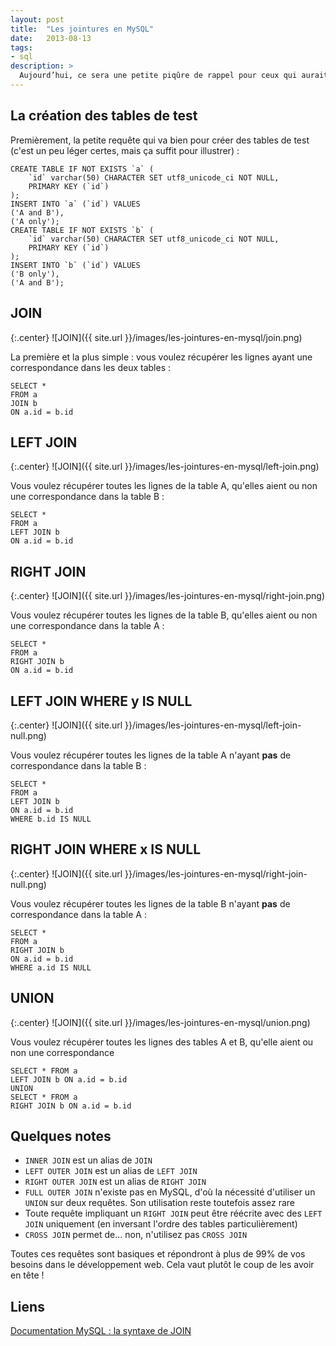 ```yaml
---
layout: post
title:  "Les jointures en MySQL"
date:   2013-08-13
tags:
- sql
description: >
  Aujourd’hui, ce sera une petite piqûre de rappel pour ceux qui aurait du mal avec les jointures en MySQL ! Notez bien que je parle de MySQL et pas d'un autre SGBD, car certaines fonctionnalités ne sont pas supportées (j'y reviendrai dans les notes de fin d'article). Voici donc pour vous un récapitulatif des différentes requêtes à utiliser sur deux tables liées.
---
```


## La création des tables de test

Premièrement, la petite requête qui va bien pour créer des tables de test (c'est un peu léger certes, mais ça suffit pour illustrer) :

	CREATE TABLE IF NOT EXISTS `a` (
		`id` varchar(50) CHARACTER SET utf8_unicode_ci NOT NULL,
		PRIMARY KEY (`id`)
	);
	INSERT INTO `a` (`id`) VALUES
	('A and B'),
	('A only');
	CREATE TABLE IF NOT EXISTS `b` (
		`id` varchar(50) CHARACTER SET utf8_unicode_ci NOT NULL,
		PRIMARY KEY (`id`)
	);
	INSERT INTO `b` (`id`) VALUES
	('B only'),
	('A and B');

## JOIN

{:.center}
![JOIN]({{ site.url }}/images/les-jointures-en-mysql/join.png)

La première et la plus simple : vous voulez récupérer les lignes ayant une correspondance dans les deux tables :

	SELECT *
	FROM a
	JOIN b
	ON a.id = b.id

## LEFT JOIN

{:.center}
![JOIN]({{ site.url }}/images/les-jointures-en-mysql/left-join.png)

Vous voulez récupérer toutes les lignes de la table A, qu'elles aient ou non une correspondance dans la table B :

	SELECT *
	FROM a
	LEFT JOIN b
	ON a.id = b.id

## RIGHT JOIN

{:.center}
![JOIN]({{ site.url }}/images/les-jointures-en-mysql/right-join.png)

Vous voulez récupérer toutes les lignes de la table B, qu'elles aient ou non une correspondance dans la table A :

	SELECT *
	FROM a
	RIGHT JOIN b
	ON a.id = b.id

## LEFT JOIN WHERE y IS NULL

{:.center}
![JOIN]({{ site.url }}/images/les-jointures-en-mysql/left-join-null.png)

Vous voulez récupérer toutes les lignes de la table A n'ayant <b>pas</b> de correspondance dans la table B :

	SELECT *
	FROM a
	LEFT JOIN b
	ON a.id = b.id
	WHERE b.id IS NULL

## RIGHT JOIN WHERE x IS NULL

{:.center}
![JOIN]({{ site.url }}/images/les-jointures-en-mysql/right-join-null.png)

Vous voulez récupérer toutes les lignes de la table B n'ayant <b>pas</b> de correspondance dans la table A :

	SELECT *
	FROM a
	RIGHT JOIN b
	ON a.id = b.id
	WHERE a.id IS NULL

## UNION

{:.center}
![JOIN]({{ site.url }}/images/les-jointures-en-mysql/union.png)

Vous voulez récupérer toutes les lignes des tables A et B, qu'elle aient ou non une correspondance

	SELECT * FROM a
	LEFT JOIN b ON a.id = b.id
	UNION
	SELECT * FROM a
	RIGHT JOIN b ON a.id = b.id

## Quelques notes

* `INNER JOIN` est un alias de `JOIN`
* `LEFT OUTER JOIN` est un alias de `LEFT JOIN`
* `RIGHT OUTER JOIN` est un alias de `RIGHT JOIN`
* `FULL OUTER JOIN` n'existe pas en MySQL, d'où la nécessité d'utiliser un `UNION` sur deux requêtes. Son utilisation reste toutefois assez rare
* Toute requête impliquant un `RIGHT JOIN` peut être réécrite avec des `LEFT JOIN` uniquement (en inversant l'ordre des tables particulièrement)
* `CROSS JOIN` permet de... non, n'utilisez pas `CROSS JOIN`

Toutes ces requêtes sont basiques et répondront à plus de 99% de vos besoins dans le développement web. Cela vaut plutôt le coup de les avoir en tête !

## Liens
[Documentation MySQL : la syntaxe de JOIN](https://dev.mysql.com/doc/refman/5.0/fr/join.html)
